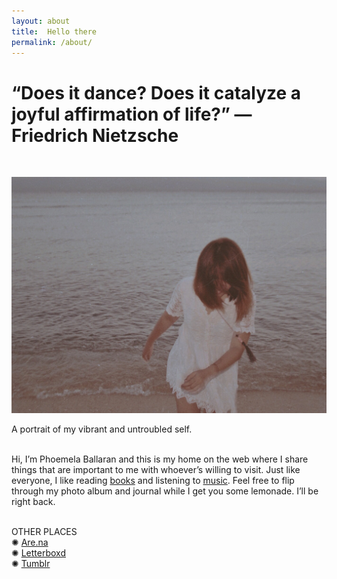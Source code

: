 ```yaml
---
layout: about
title:  Hello there
permalink: /about/
---
```

<h1>“Does it dance? Does it catalyze a joyful affirmation of life?” — Friedrich Nietzsche</h1>
<br>
<p align="center"><img src="https://raw.githubusercontent.com/comoballar/imagedb/main/selfportrait.jpg"/></p>
<figcaption>A portrait of my vibrant and untroubled self.</figcaption>
<br>
<p>Hi, I’m Phoemela Ballaran and this is my home on the web where I share things that are important to me with whoever’s willing to visit.
  Just like everyone, I like reading <a href="https://bit.ly/3Qqlu7b" target="_blank">books</a> and listening to <a href="https://radio4000.com/comoballar" target="_blank">music</a>.
  Feel free to flip through my photo album and journal while I get you some lemonade. I’ll be right back.</p>
<br>OTHER PLACES 
<br>✺ <a href="https://are.na/phoemela-ballaran" target="_blank">Are.na</a>
<br>✺ <a href="https://letterboxd.com/comoballar/" target="_blank">Letterboxd</a>
<br>✺ <a href="https://comoballar.tumblr.com/" target="_blank">Tumblr</a>
<br>
<br>
